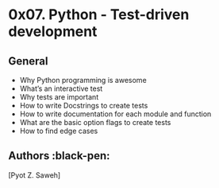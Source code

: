 # 0x07. Python - Test-driven development

## General

   - Why Python programming is awesome
   - What’s an interactive test
   - Why tests are important
   - How to write Docstrings to create tests
   - How to write documentation for each module and function
   - What are the basic option flags to create tests
   - How to find edge cases
## Authors :black-pen:
[Pyot Z. Saweh]